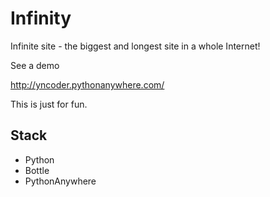 # Infinity

Infinite site - the biggest and longest site in a whole Internet!

See a demo

http://yncoder.pythonanywhere.com/

This is just for fun.

## Stack

* Python
* Bottle
* PythonAnywhere
